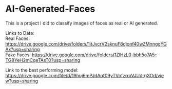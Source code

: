 # AI-Generated-Faces

This is a project I did to classify images of faces as real or AI generated.

Links to Data:<br>
Real Faces: https://drive.google.com/drive/folders/1itJvcrV2sknuF8djonf40wZMnnggYGAx?usp=sharing<br>
Fake Faces: https://drive.google.com/drive/folders/1ZlHzL0-bbh5o7A5-TG8YeH2mCqeTAsT0?usp=sharing

Link to the best performing model: https://drive.google.com/file/d/19huj6mPJdAof09yTVofzrroVJUdrgXOd/view?usp=sharing
